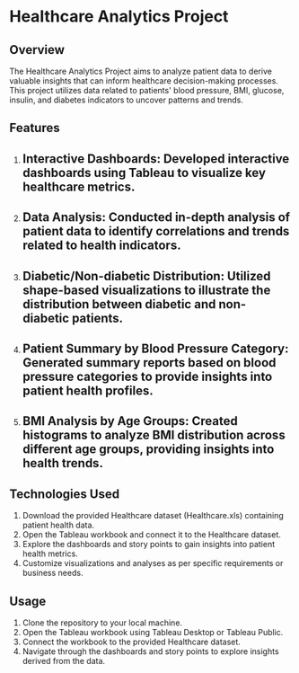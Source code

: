 # Healthcare Analytics Project

## Overview
The Healthcare Analytics Project aims to analyze patient data to derive valuable insights that can inform healthcare decision-making processes. This project utilizes data related to patients' blood pressure, BMI, glucose, insulin, and diabetes indicators to uncover patterns and trends.

## Features
1. ## Interactive Dashboards: Developed interactive dashboards using Tableau to visualize key healthcare metrics.
2. ## Data Analysis: Conducted in-depth analysis of patient data to identify correlations and trends related to health indicators.
3. ## Diabetic/Non-diabetic Distribution: Utilized shape-based visualizations to illustrate the distribution between diabetic and non-diabetic patients.
4. ## Patient Summary by Blood Pressure Category: Generated summary reports based on blood pressure categories to provide insights into patient health profiles.
5. ## BMI Analysis by Age Groups: Created histograms to analyze BMI distribution across different age groups, providing insights into health trends.

## Technologies Used
1. Download the provided Healthcare dataset (Healthcare.xls) containing patient health data.
2. Open the Tableau workbook and connect it to the Healthcare dataset.
3. Explore the dashboards and story points to gain insights into patient health metrics.
4. Customize visualizations and analyses as per specific requirements or business needs.

## Usage
1. Clone the repository to your local machine.
2. Open the Tableau workbook using Tableau Desktop or Tableau Public.
3. Connect the workbook to the provided Healthcare dataset.
4. Navigate through the dashboards and story points to explore insights derived from the data.

